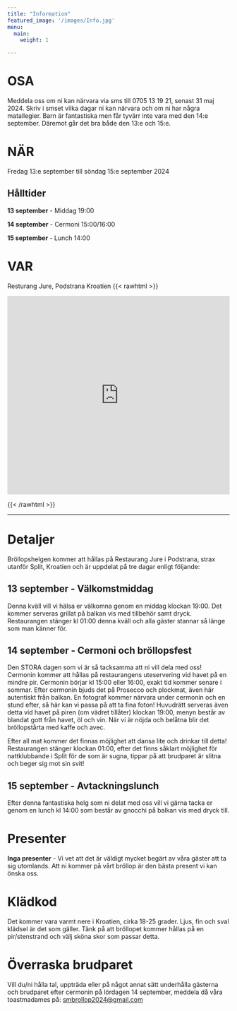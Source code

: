 ```yaml
---
title: "Information"
featured_image: '/images/Info.jpg'
menu:
  main:
    weight: 1

---
```

# OSA
Meddela oss om ni kan närvara via sms till 0705 13 19 21, senast 31 maj 2024.
Skriv i smset vilka dagar ni kan närvara och om ni har några matallegier.
Barn är fantastiska men får tyvärr inte vara med den 14:e september. Däremot går det bra både den 13:e och 15:e.

# NÄR
Fredag 13:e september till söndag 15:e september 2024
## Hålltider
**13 september** - Middag 19:00

**14 september** - Cermoni 15:00/16:00

**15 september** - Lunch 14:00


# VAR
Resturang Jure, Podstrana Kroatien
{{< rawhtml >}}

<iframe src="https://www.google.com/maps/embed?pb=!1m18!1m12!1m3!1d2894.959259229344!2d16.5556665!3d43.4823206!2m3!1f0!2f0!3f0!3m2!1i1024!2i768!4f13.1!3m3!1m2!1s0x134a9f91887a0329%3A0x591ee07caccffa10!2sRestaurant%20Jure!5e0!3m2!1ssv!2sse!4v1704747458978!5m2!1ssv!2sse" width="100%" height="450" style="border:0;" allowfullscreen="" loading="lazy" referrerpolicy="no-referrer-when-downgrade"></iframe>

{{< /rawhtml >}}

---

# Detaljer
Bröllopshelgen kommer att hållas på Restaurang Jure i Podstrana, strax utanför Split, Kroatien och är uppdelat på tre dagar enligt följande:

## 13 september - Välkomstmiddag

Denna kväll vill vi hälsa er välkomna genom en middag klockan 19:00. 
Det kommer serveras grillat på balkan vis med tillbehör samt dryck. 
Restaurangen stänger kl 01:00 denna kväll och alla gäster stannar så länge som man känner för.  

## 14 september - Cermoni och bröllopsfest

Den STORA dagen som vi är så tacksamma att ni vill dela med oss!
Cermonin kommer att hållas på restaurangens uteservering vid havet på en mindre pir. 
Cermonin börjar kl 15:00 eller 16:00, exakt tid kommer senare i sommar. 
Efter cermonin bjuds det på Prosecco och plockmat, även här autentiskt från balkan. 
En fotograf kommer närvara under cermonin och en stund efter, så här kan vi passa på att ta fina foton!
Huvudrätt serveras även detta vid havet på piren (om vädret tillåter) klockan 19:00, menyn består av blandat gott från havet, öl och vin. 
När vi är nöjda och belåtna blir det bröllopstårta med kaffe och avec. 

Efter all mat kommer det finnas möjlighet att dansa lite och drinkar till detta!
Restaurangen stänger klockan 01:00, efter det finns såklart möjlighet för nattklubbande i Split för de som är sugna, tippar på att brudparet är slitna och beger sig mot sin svit!

## 15 september - Avtackningslunch

Efter denna fantastiska helg som ni delat med oss vill vi gärna tacka er genom en lunch kl 14:00 som består av gnocchi på balkan vis med dryck till.

# Presenter
**Inga presenter** - Vi vet att det är väldigt mycket begärt av våra gäster att ta sig utomlands. Att ni kommer på vårt bröllop är den bästa present vi kan önska oss.

# Klädkod
Det kommer vara varmt nere i Kroatien, cirka 18-25 grader. Ljus, fin och sval klädsel är det som gäller. Tänk på att bröllopet kommer hållas på en pir/stenstrand och välj sköna skor som passar detta.

# Överraska brudparet
Vill du/ni hålla tal, uppträda eller på något annat sätt underhålla gästerna och brudparet efter cermonin på lördagen 14 september, meddela då våra toastmadames på: [smbrollop2024@gmail.com](mailto:smbrollop2024@gmail.com)

